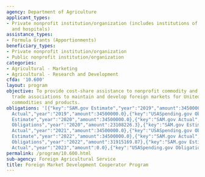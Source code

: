 ```yaml
---
agency: Department of Agriculture
applicant_types:
- Private nonprofit institution/organization (includes institutions of higher education
  and hospitals)
assistance_types:
- Formula Grants (Apportionments)
beneficiary_types:
- Private nonprofit institution/organization
- Public nonprofit institution/organization
categories:
- Agricultural - Marketing
- Agricultural - Research and Development
cfda: '10.600'
layout: program
objective: To provide cost-share assistance to nonprofit commodity and agricultural
  trade associations to maintain and develop foreign markets for United States agricultural
  commodities and products.
obligations: '[{"key":"SAM.gov Estimate","year":"2019","amount":34500000.0},{"key":"SAM.gov
  Actual","year":"2019","amount":34500000.0},{"key":"USASpending.gov Obligations","year":"2019","amount":26218947.98},{"key":"SAM.gov
  Estimate","year":"2020","amount":34500000.0},{"key":"SAM.gov Actual","year":"2020","amount":34500000.0},{"key":"USASpending.gov
  Obligations","year":"2020","amount":23108226.3},{"key":"SAM.gov Estimate","year":"2021","amount":34500000.0},{"key":"SAM.gov
  Actual","year":"2021","amount":34500000.0},{"key":"USASpending.gov Obligations","year":"2021","amount":22497347.07},{"key":"SAM.gov
  Estimate","year":"2022","amount":34500000.0},{"key":"SAM.gov Actual","year":"2022","amount":34500000.0},{"key":"USASpending.gov
  Obligations","year":"2022","amount":31915169.87},{"key":"SAM.gov Estimate","year":"2023","amount":34500000.0},{"key":"SAM.gov
  Actual","year":"2023","amount":0.0},{"key":"USASpending.gov Obligations","year":"2023","amount":21397164.57}]'
permalink: /program/10.600.html
sub-agency: Foreign Agricultural Service
title: Foreign Market Development Cooperator Program
---
```

